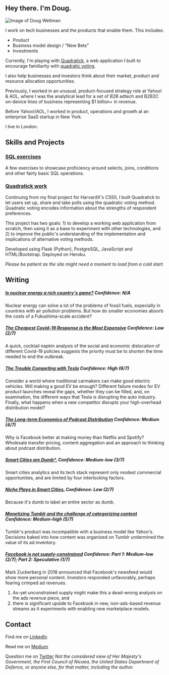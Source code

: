## Hey there. I'm Doug.

![Image of Doug Weltman]()

I work on tech businesses and the products that enable them. This includes:
- Product
- Business model design / "New Bets"
- Investments

Currently, I'm playing with [Quadratick](http://www.quadratick.com), a web application I built to encourage familiarity with [quadratic voting](https://en.wikipedia.org/wiki/Quadratic_voting).

I also help businesses and investors think about their market, product and resource allocation opportunities.

Previously, I worked in an unusual, product-focused strategy role at Yahoo! & AOL, where I was the analytical lead for a set of B2B adtech and B2B2C on-device lines of business representing $1 billion+ in revenue.

Before Yahoo!/AOL, I worked in product, operations and growth at an enterprise SaaS startup in New York.

I live in London.


## Skills and Projects

### [SQL exercises](https://github.com/dougweltman/SQL-exercises#readme)
A few exercises to showcase proficiency around selects, joins, conditions and other fairly basic SQL operations.

### [Quadratick work](http://www.quadratick.com)
Continuing from my final project for HarvardX's CS50, I built Quadratick to let users set up, share and take polls using the quadratic voting method. Quadratic voting encodes information about the strengths of respondent preferences.

This project has two goals: 1) to develop a working web application from scratch, then using it as a base to experiment with other technologies, and 2) to improve the public's understanding of the implementation and implications of alternative voting methods.

Developed using Flask (Python), PostgreSQL, JavaScript and HTML/Bootstrap. Deployed on Heroku.

*Please be patient as the site might need a moment to load from a cold start.*


## Writing
##### [Is nuclear energy a rich country's game?](https://medium.com/@douglasweltman/is-nuclear-power-a-rich-countrys-game-b60c1ff5f8c4?source=friends_link&sk=b6a8afb54d0a1910e3fe31ab64ce2869) *Confidence: N/A*
Nuclear energy can solve a lot of the problems of fossil fuels, especially in countries with air pollution problems. But how do smaller economies absorb the costs of a Fukushima-scale accident?

##### [The Cheapest Covid-19 Response is the Most Expensive](https://medium.com/@douglasweltman/the-cheapest-covid-19-response-is-the-most-expensive-c58b87c41b6c?source=friends_link&sk=1ab10e48a4bc92136258139a669d4763) *Confidence: Low (2/7)*
A quick, cocktail napkin analysis of the social and economic dislocation of different Covid-19 policies suggests the priority must be to shorten the time needed to end the outbreak.

##### [The Trouble Competing with Tesla](https://medium.com/@douglasweltman/the-trouble-competing-with-tesla-8a35a13e7a6?source=friends_link&sk=a87e6bb30f4eb023a828a6974158cad8) *Confidence: High (6/7)*
Consider a world where traditional carmakers can make good electric vehicles. Will making a good EV be enough?
Different failure modes for EV product launches reveal the gaps, whether they can be filled, and, on examination, the different ways that Tesla is disrupting the auto industry.
Finally, what happens when a new competitor disrupts your high-overhead distribution model?

##### [The Long-term Economics of Podcast Distribution](https://medium.com/@douglasweltman/will-the-future-economics-of-podcast-distribution-look-more-like-spotify-or-facebook-a1d7cb19815a?source=friends_link&sk=1893410414dc455a89d70c7e380bfb55) *Confidence: Medium (4/7)*
Why is Facebook better at making money than Netflix and Spotify? Wholesale transfer pricing, content aggregation and an approach to thinking about podcast distribution.

##### [Smart Cities are Dumb*.](https://medium.com/@douglasweltman/smart-cities-are-dumb-48a680a1d84a?source=friends_link&sk=3e63b5261b79893c9134b4c214ba04b0) *Confidence: Medium-low (3/7)*
Smart cities analytics and its tech stack represent only modest commercial opportunities, and are limited by four interlocking factors.

##### [Niche Plays in Smart Cities.](https://medium.com/@douglasweltman/niche-plays-in-smart-cities-and-municipal-iot-d71d93a7117?source=friends_link&sk=91dc1402e6219890d37891be953a3363) *Confidence: Low (2/7)*
Because it's dumb to label an entire sector as dumb.

##### [Monetizing Tumblr and the challenge of categorizing content](https://medium.com/@douglasweltman/monetizing-tumblr-the-challenge-of-categorizing-content-3c81420cb173?source=friends_link&sk=e71a27932a3af7cef548b0742ffa783b) *Confidence: Medium-high (5/7)*
Tumblr's product was incompatible with a business model like Yahoo's. Decisions baked into how content was organized on Tumblr undermined the value of its ad inventory.

##### [Facebook is not supply-constrained](https://medium.com/@douglasweltman/rumors-of-facebooks-demise-are-greatly-exaggerated-efb8676a4060?source=friends_link&sk=e7ff6cd84d07a544678c5aaab9385351) *Confidence: Part 1: Medium-low (2/7); Part 2: Speculative (1/7)*
Mark Zuckerberg in 2018 announced that Facebook's newsfeed would show more personal content. Investors responded unfavorably, perhaps fearing crimped ad revenues. 
1) As-yet unconstrained supply might make this a dead-wrong analysis on the ads revenue piece, and 
2) there is significant upside to Facebook in new, non-ads-based revenue streams as it experiments with enabling new marketplace models.


## Contact
Find me on [LinkedIn](https://www.linkedin.com/in/douglasweltman/)

Read me on [Medium](https://medium.com/@douglasweltman)

Question me on [Twitter](https://twitter.com/DouglasWeltman) *Not the considered view of Her Majesty's Government, the First Council of Nicaea, the United States Department of Defence, or anyone else, for that matter, including the author.*
